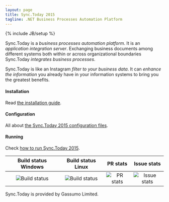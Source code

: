 ```yaml
---
layout: page
title: Sync.Today 2015
tagline: .NET Business Processes Automation Platform
---
```

{% include JB/setup %}

Sync.Today is a *business processes automation platform*. 
It is an *application integration server*. 
Exchanging business documents among different systems both within or across organizational boundaries Sync.Today *integrates business processes*.

Sync.Today is like an Instagram *filter to your business data*. 
It can *enhance the information* you already have in your information systems to bring you the greatest benefits.

#### Installation
Read [the installation guide](install.html).

#### Configuration
All about [the Sync.Today 2015 configuration files](configuration.html).

#### Running
Check [how to run Sync.Today 2015](running.html).

| Build status Windows  | Build status Linux  |      PR stats      |  Issue stats |
|:----------:|:----------:|:-------------:|:------:|
|![Build status](https://ci.appveyor.com/api/projects/status/qlabgoan5f2w7cv2?svg=true)|![Build status](https://travis-ci.org/SyncToday/synctoday2015.svg?branch=master)|![PR stats](http://issuestats.com/github/SyncToday/synctoday2015/badge/pr)|![Issue stats](http://issuestats.com/github/SyncToday/synctoday2015/badge/issue)|

Sync.Today is provided by Gassumo Limited.
